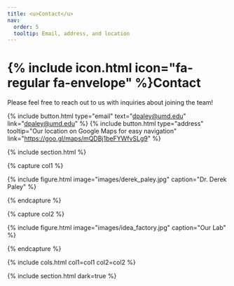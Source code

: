 ```yaml
---
title: <u>Contact</u>
nav:
  order: 5
  tooltip: Email, address, and location
---
```


# {% include icon.html icon="fa-regular fa-envelope" %}Contact

Please feel free to reach out to us with inquiries about joining the team!

{%
  include button.html
  type="email"
  text="dpaley@umd.edu"
  link="dpaley@umd.edu"
%}
{%
  include button.html
  type="address"
  tooltip="Our location on Google Maps for easy navigation"
  link="https://goo.gl/maps/mQDBj1beFYWfvSLg9"
%}

{% include section.html %}

{% capture col1 %}

{%
  include figure.html
  image="images/derek_paley.jpg"
  caption="Dr. Derek Paley"
%}

{% endcapture %}

{% capture col2 %}

{%
  include figure.html
  image="images/idea_factory.jpg"
  caption="Our Lab"
%}

{% endcapture %}

{% include cols.html col1=col1 col2=col2 %}

{% include section.html dark=true %}

